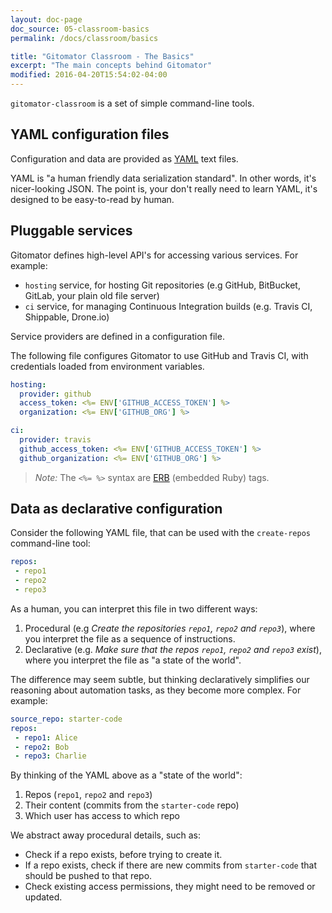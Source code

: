 ```yaml
---
layout: doc-page
doc_source: 05-classroom-basics
permalink: /docs/classroom/basics

title: "Gitomator Classroom - The Basics"
excerpt: "The main concepts behind Gitomator"
modified: 2016-04-20T15:54:02-04:00
---
```


`gitomator-classroom` is a set of simple command-line tools.        

## YAML configuration files

Configuration and data are provided as [YAML](http://yaml.org/) text files.

YAML is "a human friendly data serialization standard". In other words,
it's nicer-looking JSON. The point is, your don't really need to learn YAML,
it's designed to be easy-to-read by human.

## Pluggable services

Gitomator defines high-level API's for accessing various services. For example:

 * `hosting` service, for hosting Git repositories (e.g GitHub, BitBucket, GitLab, your plain old file server)
 * `ci` service, for managing Continuous Integration builds (e.g. Travis CI, Shippable, Drone.io)


Service providers are defined in a configuration file.

The following file configures Gitomator to use GitHub and Travis CI, with credentials loaded from environment variables.

```yaml
hosting:
  provider: github
  access_token: <%= ENV['GITHUB_ACCESS_TOKEN'] %>
  organization: <%= ENV['GITHUB_ORG'] %>

ci:
  provider: travis
  github_access_token: <%= ENV['GITHUB_ACCESS_TOKEN'] %>
  github_organization: <%= ENV['GITHUB_ORG'] %>
```

 > _Note:_ The `<%= %>` syntax are [ERB](http://www.stuartellis.eu/articles/erb/) (embedded Ruby) tags.

## Data as declarative configuration

Consider the following YAML file, that can be used with the `create-repos` command-line tool:

```yaml
repos:
 - repo1
 - repo2
 - repo3
```

As a human, you can interpret this file in two different ways:

 1. Procedural (e.g _Create the repositories `repo1`, `repo2` and `repo3`_), where you interpret the file as a sequence of instructions.
 2. Declarative (e.g. _Make sure that the repos `repo1`, `repo2` and `repo3` exist_), where you interpret the file as "a state of the world".

The difference may seem subtle,
but thinking declaratively simplifies our reasoning about automation tasks, as they become more complex.
For example:


```yaml
source_repo: starter-code
repos:
 - repo1: Alice
 - repo2: Bob
 - repo3: Charlie
```

By thinking of the YAML above as a "state of the world":

 1. Repos (`repo1`, `repo2` and `repo3`)
 2. Their content (commits from the `starter-code` repo)
 3. Which user has access to which repo

We abstract away procedural details, such as:

 * Check if a repo exists, before trying to create it.
 * If a repo exists, check if there are new commits from `starter-code` that should be pushed to that repo.
 * Check existing access permissions, they might need to be removed or updated.
